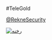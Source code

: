 #TeleGold

[@RekneSecurity](https://telegram.me/RekeneSecurity)

<a href="http://uupload.ir/view/8cc_photo_۲۰۱۸-۰۴-۲۴_۲۳-۱۹-۴۸.jpg" target="_blank"><img src="https://telegram.me/RekeneSecurity" border="0" alt="رخنه" /></a>
